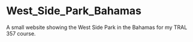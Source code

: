 # West_Side_Park_Bahamas
A small website showing the West Side Park in the Bahamas for my TRAL 357 course.
